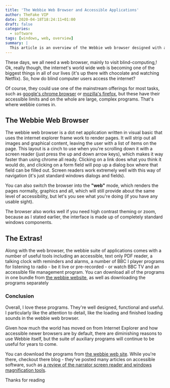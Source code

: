 ```yaml
---
title: 'The Webbie Web Browser and Accessible Applications'
author: TheFake VIP
date: 2020-04-18T18:24:11+01:00
draft: false
categories:
  - software
tags: [windows, web, overview]
summary: |
  This article is an overview of the Webbie web browser designed with accessibility in mind, as well as the suite of accessible applications that `accompany it.
---
```


These days, we all need a web browser, mainly to visit blind-computing,!
Ok, really though, the internet's world wide web is becoming one of the
biggest things in all of our lives (it's up there with chocolate and
watching Netflix). So, how do blind computer users access the
internet?

Of course, they could use one of the mainstream offerings for most
tasks, such as [google's chrome
browser](https://www.google.com/chrome/) or [mozilla's
firefox](https://firefox.com/download), but these have their accessible
limits and on the whole are large, complex programs. That's where webbie
comes in.

## The Webbie Web Browser

The webbie web browser is a dot net application written in visual basic
that uses the internet explorer frame work to render pages. It will
strip out all images and graphical content, leaving the user with a list
of items on the page. This layout is a cinch to use when you're
scrolling down it with a screen reader (just press the up and down arrow
keys), which makes it way faster than using chrome all ready. Clicking
on a link does what you think it would do, and clicking on a form field
will pop up a dialog box where that field can be filled out. Screen
readers work extremely well with this way of navigation (it's just
standard windows dialogs and fields).

You can also switch the browser into the **"web"** mode, which renders
the pages normally, graphics and all, which will still provide about the
same level of accessibility, but let's you see what you're doing (if
you have any usable sight).

The browser also works well if you need high contrast theming or zoom,
because as I stated earlier, the interface is made up of completely
standard windows components.

## The Extras!

Along with the web browser, the webbie suite of applications comes with
a number of useful tools including an accessible, text only PDF reader,
a talking clock with reminders and alarms, a number of BBC I player
programs for listening to radio - be it live or pre-recorded - or watch
BBC TV and an accessible file management program. You can download all
of the programs in one bundle from [the webbie
website](https://webbie.org.uk), as well as downloading the programs
separately

### Conclusion

Overall, I love these programs. They're well designed, functional and
useful. I particularly like the attention to detail, like the loading
and finished loading sounds in the webbie web browser.

Given how much the world has moved on from Internet Explorer and how
accessible newer browsers are by default, there are diminishing reasons
to use Webbie itself, but the suite of auxiliary programs will continue
to be useful for years to come.

You can download the programs from [the webbie web
site](https://webbie.org.uk). While you're there, checkout there blog -
they've posted many articles on accessible software, such as [a review
of the narrator screen reader and windows magnification
tools](https://www.webbie.org.uk/Veli-Pekka/ms_access_aids.html).

Thanks for reading
